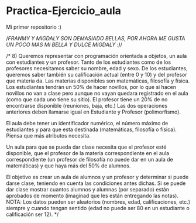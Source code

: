 # Practica-Ejercicio_aula
Mi primer repositorio :)

/*FRANMY Y MIGDALY SON DEMASIADO BELLAS, POR AHORA ME GUSTA UN POCO MAS MI BELLA Y DULCE MIGDALY :)*/


/* 8) Queremos representar con programación orientada a objetos, un aula con estudiantes y un profesor.
Tanto de los estudiantes como de los profesores necesitamos saber su nombre, edad y sexo. 
De los estudiantes, queremos saber también su calificación actual (entre 0 y 10) y del profesor que materia da.
Las materias disponibles son matemáticas, filosofía y física.
Los estudiantes tendrán un 50% de hacer novillos, 
por lo que si hacen novillos no van a clase pero aunque no vayan quedara registrado en el aula (como que cada uno tiene su sitio).
El profesor tiene un 20% de no encontrarse disponible (reuniones, baja, etc.)
Las dos operaciones anteriores deben llamarse igual en Estudiante y Profesor (polimorfismo).

El aula debe tener un identificador numérico, el número máximo de estudiantes y para que esta destinada 
(matemáticas, filosofía o física). Piensa que más atributos necesita.

Un aula para que se pueda dar clase necesita que el profesor esté disponible, 
que el profesor de la materia correspondiente en el aula correspondiente (un profesor de filosofía no puede dar en un aula de matemáticas)
y que haya más del 50% de alumnos.

El objetivo es crear un aula de alumnos y un profesor y determinar si puede darse clase, teniendo en cuenta las condiciones antes dichas.
Si se puede dar clase mostrar cuantos alumnos y alumnas (por separado) están aprobados de momento (imaginad que les están entregando las notas).
NOTA: Los datos pueden ser aleatorios (nombres, edad, calificaciones, etc.) siempre y cuando tengan sentido
(edad no puede ser 80 en un estudiante o calificación ser 12). */
